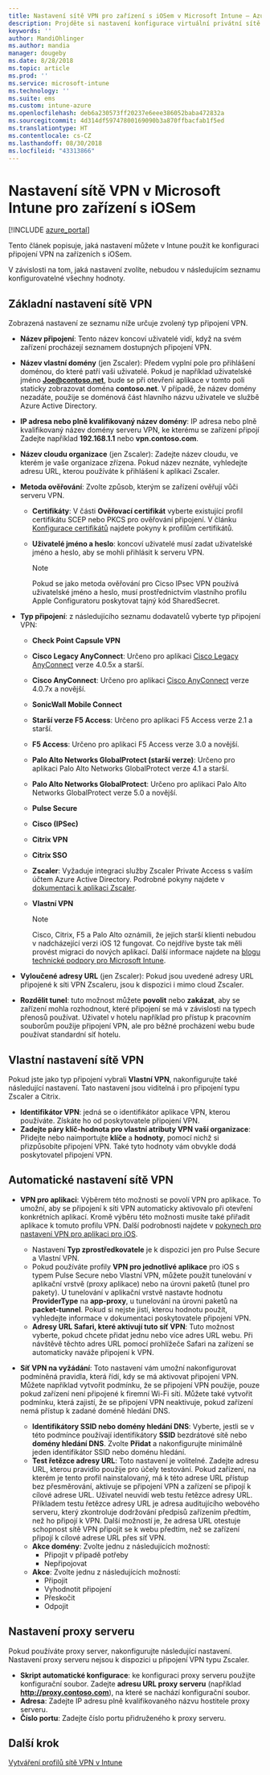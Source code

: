 ```yaml
---
title: Nastavení sítě VPN pro zařízení s iOSem v Microsoft Intune – Azure | Microsoft Docs
description: Projděte si nastavení konfigurace virtuální privátní sítě (VPN), která jsou dostupná v Microsoft Intune na zařízeních s iOSem, včetně podrobností o připojení, metod ověřování a děleného tunelového propojení v základním nastavení, nastavení vlastní sítě VPN s identifikátorem, párů klíč-hodnota, nastavení sítě VPN pro jednotlivé aplikace, která zahrnují adresy URL pro Safari, nastavení sítě VPN na vyžádání s SSID a doménami hledání DNS, nastavení proxy, která je potřeba zahrnout do konfiguračního skriptu, nastavení IP adresy nebo plně kvalifikovaného názvu domény a portu TCP.
keywords: ''
author: MandiOhlinger
ms.author: mandia
manager: dougeby
ms.date: 8/28/2018
ms.topic: article
ms.prod: ''
ms.service: microsoft-intune
ms.technology: ''
ms.suite: ems
ms.custom: intune-azure
ms.openlocfilehash: deb6a230573ff20237e6eee386052baba472832a
ms.sourcegitcommit: 4d314df59747800169090b3a870ffbacfab1f5ed
ms.translationtype: HT
ms.contentlocale: cs-CZ
ms.lasthandoff: 08/30/2018
ms.locfileid: "43313866"
---
```

# <a name="configure-vpn-settings-in-microsoft-intune-for-devices-running-ios"></a>Nastavení sítě VPN v Microsoft Intune pro zařízení s iOSem

[!INCLUDE [azure_portal](./includes/azure_portal.md)]

Tento článek popisuje, jaká nastavení můžete v Intune použít ke konfiguraci připojení VPN na zařízeních s iOSem.

V závislosti na tom, jaká nastavení zvolíte, nebudou v následujícím seznamu konfigurovatelné všechny hodnoty.

## <a name="base-vpn-settings"></a>Základní nastavení sítě VPN
Zobrazená nastavení ze seznamu níže určuje zvolený typ připojení VPN.  
- **Název připojení**: Tento název koncoví uživatelé vidí, když na svém zařízení procházejí seznamem dostupných připojení VPN.
- **Název vlastní domény** (jen Zscaler): Předem vyplní pole pro přihlášení doménou, do které patří vaši uživatelé. Pokud je například uživatelské jméno **Joe@contoso.net**, bude se při otevření aplikace v tomto poli staticky zobrazovat doména **contoso.net**. V případě, že název domény nezadáte, použije se doménová část hlavního názvu uživatele ve službě Azure Active Directory.
- **IP adresa nebo plně kvalifikovaný název domény**: IP adresa nebo plně kvalifikovaný název domény serveru VPN, ke kterému se zařízení připojí Zadejte například **192.168.1.1** nebo **vpn.contoso.com**. 
- **Název cloudu organizace** (jen Zscaler): Zadejte název cloudu, ve kterém je vaše organizace zřízena. Pokud název neznáte, vyhledejte adresu URL, kterou používáte k přihlášení k aplikaci Zscaler.  
- **Metoda ověřování**: Zvolte způsob, kterým se zařízení ověřují vůči serveru VPN. 
  - **Certifikáty**: V části **Ověřovací certifikát** vyberte existující profil certifikátu SCEP nebo PKCS pro ověřování připojení. V článku [Konfigurace certifikátů](certificates-configure.md) najdete pokyny k profilům certifikátů.
  - **Uživatelé jméno a heslo**: koncoví uživatelé musí zadat uživatelské jméno a heslo, aby se mohli přihlásit k serveru VPN.  

    > [!NOTE]
    > Pokud se jako metoda ověřování pro Cicso IPsec VPN používá uživatelské jméno a heslo, musí prostřednictvím vlastního profilu Apple Configuratoru poskytovat tajný kód SharedSecret.
  
- **Typ připojení**: z následujícího seznamu dodavatelů vyberte typ připojení VPN:
  - **Check Point Capsule VPN**
  - **Cisco Legacy AnyConnect**: Určeno pro aplikaci [Cisco Legacy AnyConnect](https://itunes.apple.com/app/cisco-legacy-anyconnect/id392790924) verze 4.0.5x a starší.
  - **Cisco AnyConnect**: Určeno pro aplikaci [Cisco AnyConnect](https://itunes.apple.com/app/cisco-anyconnect/id1135064690) verze 4.0.7x a novější.
  - **SonicWall Mobile Connect**
  - **Starší verze F5 Access**: Určeno pro aplikaci F5 Access verze 2.1 a starší.
  - **F5 Access**: Určeno pro aplikaci F5 Access verze 3.0 a novější.
  - **Palo Alto Networks GlobalProtect (starší verze)**: Určeno pro aplikaci Palo Alto Networks GlobalProtect verze 4.1 a starší.
  - **Palo Alto Networks GlobalProtect**: Určeno pro aplikaci Palo Alto Networks GlobalProtect verze 5.0 a novější.
  - **Pulse Secure**
  - **Cisco (IPSec)**
  - **Citrix VPN**
  - **Citrix SSO**
  - **Zscaler**: Vyžaduje integraci služby Zscaler Private Access s vaším účtem Azure Active Directory. Podrobné pokyny najdete v [dokumentaci k aplikaci Zscaler](https://help.zscaler.com/zpa/configuration-example-microsoft-azure-ad#Azure_UserSSO). 
  - **Vlastní VPN**    

    > [!NOTE]
    > Cisco, Citrix, F5 a Palo Alto oznámili, že jejich starší klienti nebudou v nadcházející verzi iOS 12 fungovat. Co nejdříve byste tak měli provést migraci do nových aplikací. Další informace najdete na [blogu technické podpory pro Microsoft Intune](https://go.microsoft.com/fwlink/?linkid=2013806&clcid=0x409).

* **Vyloučené adresy URL** (jen Zscaler): Pokud jsou uvedené adresy URL připojené k síti VPN Zscaleru, jsou k dispozici i mimo cloud Zscaler. 

- **Rozdělit tunel**: tuto možnost můžete **povolit** nebo **zakázat**, aby se zařízení mohla rozhodnout, které připojení se má v závislosti na typech přenosů používat. Uživatel v hotelu například pro přístup k pracovním souborům použije připojení VPN, ale pro běžné procházení webu bude používat standardní síť hotelu.   

## <a name="custom-vpn-settings"></a>Vlastní nastavení sítě VPN

Pokud jste jako typ připojení vybrali **Vlastní VPN**, nakonfigurujte také následující nastavení. Tato nastavení jsou viditelná i pro připojení typu Zscaler a Citrix.

- **Identifikátor VPN**: jedná se o identifikátor aplikace VPN, kterou používáte. Získáte ho od poskytovatele připojení VPN.
- **Zadejte páry klíč-hodnota pro vlastní atributy VPN vaší organizace**: Přidejte nebo naimportujte **klíče** a **hodnoty**, pomocí nichž si přizpůsobíte připojení VPN. Také tyto hodnoty vám obvykle dodá poskytovatel připojení VPN.

## <a name="automatic-vpn-settings"></a>Automatické nastavení sítě VPN

- **VPN pro aplikaci**: Výběrem této možnosti se povolí VPN pro aplikace. To umožní, aby se připojení k síti VPN automaticky aktivovalo při otevření konkrétních aplikací. Kromě výběru této možnosti musíte také přiřadit aplikace k tomuto profilu VPN. Další podrobnosti najdete v [pokynech pro nastavení VPN pro aplikaci pro iOS](vpn-setting-configure-per-app.md). 
  - Nastavení **Typ zprostředkovatele** je k dispozici jen pro Pulse Secure a Vlastní VPN.
  - Pokud používáte profily **VPN pro jednotlivé aplikace** pro iOS s typem Pulse Secure nebo Vlastní VPN, můžete použít tunelování v aplikační vrstvě (proxy aplikace) nebo na úrovni paketů (tunel pro pakety). U tunelování v aplikační vrstvě nastavte hodnotu **ProviderType** na **app-proxy**, u tunelování na úrovni paketů na **packet-tunnel**. Pokud si nejste jistí, kterou hodnotu použít, vyhledejte informace v dokumentaci poskytovatele připojení VPN. 
  - **Adresy URL Safari, které aktivují tuto síť VPN**: Tuto možnost vyberte, pokud chcete přidat jednu nebo více adres URL webu. Při návštěvě těchto adres URL pomocí prohlížeče Safari na zařízení se automaticky naváže připojení k VPN.

- **Síť VPN na vyžádání**: Toto nastavení vám umožní nakonfigurovat podmíněná pravidla, která řídí, kdy se má aktivovat připojení VPN. Můžete například vytvořit podmínku, že se připojení VPN použije, pouze pokud zařízení není připojené k firemní Wi-Fi síti. Můžete také vytvořit podmínku, která zajistí, že se připojení VPN neaktivuje, pokud zařízení nemá přístup k zadané doméně hledání DNS.

  - **Identifikátory SSID nebo domény hledání DNS**: Vyberte, jestli se v této podmínce používají identifikátory **SSID** bezdrátové sítě nebo **domény hledání DNS**. Zvolte **Přidat** a nakonfigurujte minimálně jeden identifikátor SSID nebo doménu hledání.
  - **Test řetězce adresy URL**: Toto nastavení je volitelné. Zadejte adresu URL, kterou pravidlo použije pro účely testování. Pokud zařízení, na kterém je tento profil nainstalovaný, má k této adrese URL přístup bez přesměrování, aktivuje se připojení VPN a zařízení se připojí k cílové adrese URL. Uživatel neuvidí web testu řetězce adresy URL. Příkladem testu řetězce adresy URL je adresa auditujícího webového serveru, který zkontroluje dodržování předpisů zařízením předtím, než ho připojí k VPN. Další možností je, že adresa URL otestuje schopnost sítě VPN připojit se k webu předtím, než se zařízení připojí k cílové adrese URL přes síť VPN.
  - **Akce domény**: Zvolte jednu z následujících možností:
    - Připojit v případě potřeby
    - Nepřipojovat
  - **Akce**: Zvolte jednu z následujících možností:
    - Připojit
    - Vyhodnotit připojení
    - Přeskočit
    - Odpojit

## <a name="proxy-settings"></a>Nastavení proxy serveru
Pokud používáte proxy server, nakonfigurujte následující nastavení. Nastavení proxy serveru nejsou k dispozici u připojení VPN typu Zscaler.  

- **Skript automatické konfigurace**: ke konfiguraci proxy serveru použijte konfigurační soubor. Zadejte **adresu URL proxy serveru** (například **http://proxy.contoso.com**), na které se nachází konfigurační soubor.
- **Adresa**: Zadejte IP adresu plně kvalifikovaného názvu hostitele proxy serveru.
- **Číslo portu**: Zadejte číslo portu přidruženého k proxy serveru.

## <a name="next-step"></a>Další krok
[Vytváření profilů sítě VPN v Intune](vpn-settings-configure.md)  
